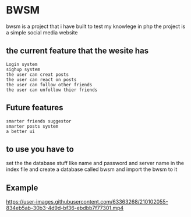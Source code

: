 # BWSM
bwsm is a project that i have built to test my knowlege in php
the project is a simple social media website 
## the current feature that the wesite has  
    Login system 
    sighup system 
    the user can creat posts 
    the user can react on posts 
    the user can follow other friends
    the user can unfollow thier friends
## Future features
    smarter friends suggestor
    smarter posts system
    a better ui 
## to use you have to
set the the database stuff like name and password and server name
in the index file and create a database called bwsm and import the bwsm to it 


## Example

https://user-images.githubusercontent.com/63363268/210102055-834eb5ab-30b3-4d9d-bf36-ebdbb7f77301.mp4


